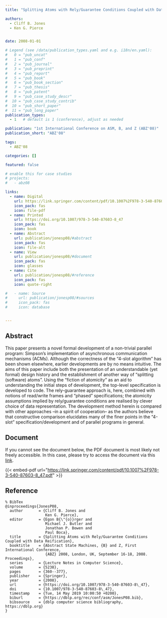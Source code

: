 ```yaml
---
title: "Splitting Atoms with Rely/Guarantee Conditions Coupled with Data Reification"

authors:
  - Cliff B. Jones
  - Ken G. Pierce


date: 2008-01-01

# Legend (see /data/publication_types.yaml and e.g. i18n/en.yaml): 
#   0 = "pub_uncat"
#   1 = "pub_conf"
#   2 = "pub_journal"
#   3 = "pub_preprint"
#   4 = "pub_report"
#   5 = "pub_book"
#   6 = "pub_book_section"
#   7 = "pub_thesis"
#   8 = "pub_patent"
#   9 = "pub_case_study_descr"
#  10 = "pub_case_study_contrib"
#  10 = "pub_short_paper"
#  11 = "pub_long_paper"
publication_types:
  - 1   # default is 1 (conference), adjust as needed

publication: "1st International Conference on ASM, B, and Z (ABZ'08)"
publication_short: "ABZ'08"

tags:
  - ABZ'08

categories: []

featured: false

# enable this for case studies
# projects:
#   - abz08

links:
  - name: Digital
    url: https://link.springer.com/content/pdf/10.1007%2F978-3-540-87603-8_47.pdf
    icon_pack: fas
    icon: file-pdf
  - name: Printed
    url: https://doi.org/10.1007/978-3-540-87603-8_47
    icon_pack: fas
    icon: book
  - name: Abstract
    url: publication/jonesp08/#abstract
    icon_pack: fas
    icon: file-alt
  - name: View
    url: publication/jonesp08/#document
    icon_pack: fas
    icon: glasses
  - name: Cite
    url: publication/jonesp08/#reference
    icon_pack: fas
    icon: quote-right

#   - name: Source
#     url: publication/jonesp08/#sources
#     icon_pack: fas
#     icon: database


---
```


## Abstract

This paper presents a novel formal development of a non-trivial parallel program: Simpson’s implementation of asynchronous communication mechanisms (ACMs). Although the correctness of the “4-slot algorithm” has been shown elsewhere, earlier developments are by no means intuitive. The aims of this paper include both the presentation of an understandable (yet formal) design history and the establishment of another way of “splitting (software) atoms”. Using the “fiction of atomicity” as an aid to understanding the initial steps of development, the top-level specification is developed to code. The rely-guarantee approach is, here, combined with notions of read/write frames and “phased” specifications; the atomicity assumptions implied by rely/guarantee conditions are realised by clever choice of data representation. The development method herein is compared with other approaches –in a spirit of cooperation– as the authors believe that constructive comparison elucidates many of the finer points in the “4-slot” specification/development and of parallel programs in general.

## Document

If you cannot see the document below, the PDF document is most likely not freely accessible. In this case, please try to access the document via this <a href="https://link.springer.com/content/pdf/10.1007%2F978-3-540-87603-8_47.pdf">link</a>.

{{< embed-pdf url="https://link.springer.com/content/pdf/10.1007%2F978-3-540-87603-8_47.pdf" >}}

## Reference

```
% BibTex
@inproceedings{JonesP08,
  author       = {Cliff B. Jones and
                  Ken G. Pierce},
  editor       = {Egon B{\"{o}}rger and
                  Michael J. Butler and
                  Jonathan P. Bowen and
                  Paul Boca},
  title        = {Splitting Atoms with Rely/Guarantee Conditions Coupled with Data Reification},
  booktitle    = {Abstract State Machines, {B} and Z, First International Conference,
                  {ABZ} 2008, London, UK, September 16-18, 2008. Proceedings},
  series       = {Lecture Notes in Computer Science},
  volume       = {5238},
  pages        = {360--377},
  publisher    = {Springer},
  year         = {2008},
  url          = {https://doi.org/10.1007/978-3-540-87603-8\_47},
  doi          = {10.1007/978-3-540-87603-8\_47},
  timestamp    = {Tue, 14 May 2019 10:00:50 +0200},
  biburl       = {https://dblp.org/rec/conf/asm/JonesP08.bib},
  bibsource    = {dblp computer science bibliography, https://dblp.org}
}


```

<!-- # add information for case study papers (if available)
## Sources

- **Used formal method:**
  [ASM](/method/asm)
- **Resources and tools:**
  Asmeta

For more information, please contact the <a href ="mailto:silvia.bonfanti@unibg.it;arcaini@nii.ac.jp;angelo.gargantini@unibg.it;scandurra@unibg.it;elvinia.riccobene@unimi.it">authors</a>-->

